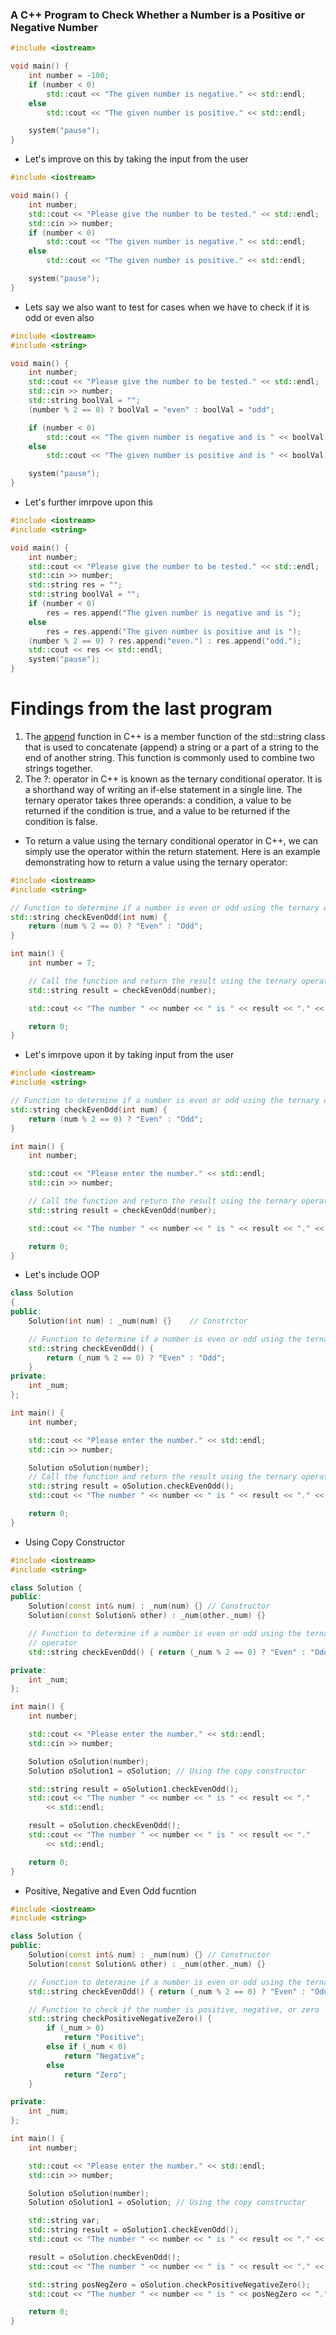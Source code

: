 ### A C++ Program to Check Whether a Number is a Positive or Negative Number

```cpp
#include <iostream>

void main() {
	int number = -100;
	if (number < 0)
		std::cout << "The given number is negative." << std::endl;
	else
		std::cout << "The given number is positive." << std::endl;

	system("pause");
}
```

- Let's improve on this by taking the input from the user
```cpp
#include <iostream>

void main() {
	int number;
	std::cout << "Please give the number to be tested." << std::endl;
	std::cin >> number;
	if (number < 0)
		std::cout << "The given number is negative." << std::endl;
	else
		std::cout << "The given number is positive." << std::endl;

	system("pause");
}
```

- Lets say we also want to test for cases when we have to check if it is odd or even also
```cpp
#include <iostream>
#include <string>

void main() {
	int number;
	std::cout << "Please give the number to be tested." << std::endl;
	std::cin >> number;
	std::string boolVal = "";
	(number % 2 == 0) ? boolVal = "even" : boolVal = "odd";

	if (number < 0)
		std::cout << "The given number is negative and is " << boolVal << " number." << std::endl;
	else
		std::cout << "The given number is positive and is " << boolVal << " number." << std::endl;

	system("pause");
}
```
- Let's further imrpove upon this
```cpp
#include <iostream>
#include <string>

void main() {
	int number;
	std::cout << "Please give the number to be tested." << std::endl;
	std::cin >> number;
	std::string res = "";
	std::string boolVal = "";	
	if (number < 0)
		res = res.append("The given number is negative and is ");
	else
		res = res.append("The given number is positive and is ");
	(number % 2 == 0) ? res.append("even.") : res.append("odd.");
	std::cout << res << std::endl;
	system("pause");
}
```

# Findings from the last program
1. The [append](https://en.cppreference.com/w/cpp/string/basic_string/append) function in C++ is a member function of the std::string class that is used to concatenate (append) a string or a part of a string to the end of another string. This function is commonly used to combine two strings together.
2. The ?: operator in C++ is known as the ternary conditional operator. It is a shorthand way of writing an if-else statement in a single line. The ternary operator takes three operands: a condition, a value to be returned if the condition is true, and a value to be returned if the condition is false.

- To return a value using the ternary conditional operator in C++, we  can simply use the operator within the return statement. Here is an example demonstrating how to return a value using the ternary operator:
```cpp
#include <iostream>
#include <string>

// Function to determine if a number is even or odd using the ternary operator
std::string checkEvenOdd(int num) {
	return (num % 2 == 0) ? "Even" : "Odd";
}

int main() {
	int number = 7;

	// Call the function and return the result using the ternary operator
	std::string result = checkEvenOdd(number);

	std::cout << "The number " << number << " is " << result << "." << std::endl;

	return 0;
}
```

- Let's imrpove upon it by taking input from the user
```cpp
#include <iostream>
#include <string>

// Function to determine if a number is even or odd using the ternary operator
std::string checkEvenOdd(int num) {
	return (num % 2 == 0) ? "Even" : "Odd";
}

int main() {
	int number;

	std::cout << "Please enter the number." << std::endl;
	std::cin >> number;

	// Call the function and return the result using the ternary operator
	std::string result = checkEvenOdd(number);

	std::cout << "The number " << number << " is " << result << "." << std::endl;

	return 0;
}
```
- Let's include OOP
```cpp
class Solution
{
public:
	Solution(int num) : _num(num) {}	// Constrctor

	// Function to determine if a number is even or odd using the ternary operator
	std::string checkEvenOdd() {
		return (_num % 2 == 0) ? "Even" : "Odd";
	}
private:
	int _num;
};

int main() {
	int number;

	std::cout << "Please enter the number." << std::endl;
	std::cin >> number;

	Solution oSolution(number);
	// Call the function and return the result using the ternary operator
	std::string result = oSolution.checkEvenOdd();
	std::cout << "The number " << number << " is " << result << "." << std::endl;

	return 0;
}
```
- Using Copy Constructor
```cpp
#include <iostream>
#include <string>

class Solution {
public:
	Solution(const int& num) : _num(num) {} // Constructor
	Solution(const Solution& other) : _num(other._num) {}

	// Function to determine if a number is even or odd using the ternary
	// operator
	std::string checkEvenOdd() { return (_num % 2 == 0) ? "Even" : "Odd"; }

private:
	int _num;
};

int main() {
	int number;

	std::cout << "Please enter the number." << std::endl;
	std::cin >> number;

	Solution oSolution(number);
	Solution oSolution1 = oSolution; // Using the copy constructor

	std::string result = oSolution1.checkEvenOdd();
	std::cout << "The number " << number << " is " << result << "."
		<< std::endl;

	result = oSolution.checkEvenOdd();
	std::cout << "The number " << number << " is " << result << "."
		<< std::endl;

	return 0;
}
```
- Positive, Negative and Even Odd fucntion
```cpp
#include <iostream>
#include <string>

class Solution {
public:
	Solution(const int& num) : _num(num) {} // Constructor
	Solution(const Solution& other) : _num(other._num) {}

	// Function to determine if a number is even or odd using the ternary operator
	std::string checkEvenOdd() { return (_num % 2 == 0) ? "Even" : "Odd"; }

	// Function to check if the number is positive, negative, or zero
	std::string checkPositiveNegativeZero() {
		if (_num > 0) 
			return "Positive";
		else if (_num < 0) 
			return "Negative";
		else 
			return "Zero";
	}

private:
	int _num;
};

int main() {
	int number;

	std::cout << "Please enter the number." << std::endl;
	std::cin >> number;

	Solution oSolution(number);
	Solution oSolution1 = oSolution; // Using the copy constructor

	std::string var;
	std::string result = oSolution1.checkEvenOdd();
	std::cout << "The number " << number << " is " << result << "." << std::endl;

	result = oSolution.checkEvenOdd();
	std::cout << "The number " << number << " is " << result << "." << std::endl;

	std::string posNegZero = oSolution.checkPositiveNegativeZero();
	std::cout << "The number " << number << " is " << posNegZero << "." << std::endl;

	return 0;
}
```
